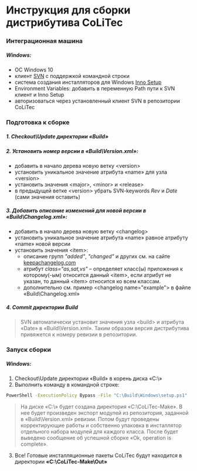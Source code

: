 # Инструкция для сборки дистрибутива CoLiTec

### Интеграционная машина

##### Windows:
- ОС Windows 10
- клиент [SVN](https://tortoisesvn.net) с поддержкой командной строки
- система создания инсталляторов для Windows [Inno Setup](http://www.jrsoftware.org/isdl.php#stable)
- Environment Variables: добавить в переменную Path пути к SVN клиент и Inno Setup
- авторизоваться через установленный клиент SVN в репозитории CoLiTec

### Подготовка к сборке

##### 1. Checkout\Update директории «Build»

##### 2. Установить номер версии в «Build\Version.xml»:
- добавить в начало дерева новую ветку \<version\>
- установить уникальное значение атрибута «name» для узла \<version\>
- установить значения \<major\>, \<minor\> и \<release\>
- в предыдущей ветке \<version\> убрать SVN-keywords $Rev$ и $Date$ (сами значения оставить)

##### 3. Добавить описание изменений для новой версии в «Build\Changelog.xml»:
- добавить в начало дерева новую ветку \<changelog\>
- установить уникальное значение атрибута «name» равное атрибуту «name» новой версии
- установить значения \<item\>: 
    - описание групп *"added"*, *"changed"* и других см. на сайте [keepachangelog.com](https://keepachangelog.com)
    - атрибут *class="as,sat,vs"* – определяет класс(ы) приложения к которому(-ым) относится данный \<item\>, если атрибут не указан, то данный \<item\> относится ко всем классам.
    - дополнительно см. пример \<changelog name="example"\> в файле «Build\Changelog.xml»

##### 4. Commit директории Build
> SVN автоматически установит значения узла \<build\> и атрибута «Date» в «Build\Version.xml».
> Таким образом версия дистрибутива привяжется к номеру ревизии в репозитории.

### Запуск сборки

##### Windows:
1. Checkout\Update директории «Build» в корень диска «С:\»
2. Выполнить команду в командной строке:
```sh
PowerShell -ExecutionPolicy Bypass -File "C:\Build\Windows\setup.ps1"
```

> На диске «C:\» будет создана директория «C:\CoLiTec-Make». В нее будет произведен экспорт модулей из репозитория, заданной в «Build\Version.xml» ревизии. Потом будут проведены корректирующие работы и собственно упаковка в инсталлятор отдельного набора модулей для каждого класса. После будет выведено сообщение об успешной сборке «Ok, operation is complete».

3. Все! Готовые инсталляционные пакеты CoLiTec будут находится в директории **«С:\CoLiTec-Make\Out»** 
